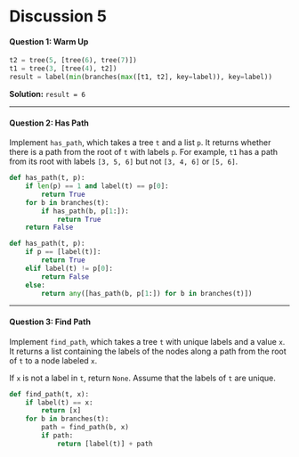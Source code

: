 # Discussion 5

#### Question 1: Warm Up

```python
t2 = tree(5, [tree(6), tree(7)])
t1 = tree(3, [tree(4), t2])
result = label(min(branches(max([t1, t2], key=label)), key=label))
```

**Solution:** `result = 6`

------

#### Question 2: Has Path

Implement `has_path`, which takes a tree `t` and a list `p`. It returns whether there is a path from the root of `t` with labels `p`. For example, `t1` has a path from its root with labels `[3, 5, 6]` but not `[3, 4, 6]` or `[5, 6]`.

```python
def has_path(t, p):
    if len(p) == 1 and label(t) == p[0]:
        return True
    for b in branches(t):
        if has_path(b, p[1:]):
            return True
    return False
```

```python
def has_path(t, p):
    if p == [label(t)]:
        return True
    elif label(t) != p[0]:
        return False
    else:
        return any([has_path(b, p[1:]) for b in branches(t)]) 
```

------

#### Question 3: Find Path

Implement `find_path`, which takes a tree `t` with unique labels and a value `x`. It returns a list containing the labels of the nodes along a path from the root of `t` to a node labeled `x`.

If `x` is not a label in `t`, return `None`. Assume that the labels of `t` are unique.

```python
def find_path(t, x):
    if label(t) == x:
        return [x]
	for b in branches(t):
        path = find_path(b, x)
        if path:
            return [label(t)] + path
```



